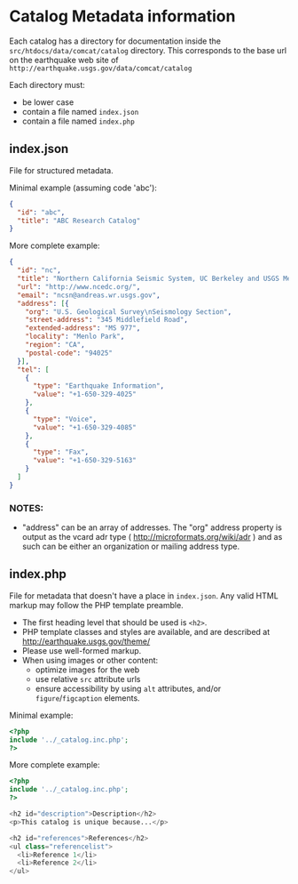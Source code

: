 # Catalog Metadata information

Each catalog has a directory for documentation inside the
`src/htdocs/data/comcat/catalog` directory.  This corresponds to the base url
on the earthquake web site of `http://earthquake.usgs.gov/data/comcat/catalog`


Each directory must:
  - be lower case
  - contain a file named `index.json`
  - contain a file named `index.php`


## index.json

File for structured metadata.

Minimal example (assuming code 'abc'):

```json
{
  "id": "abc",
  "title": "ABC Research Catalog"
}
```

More complete example:
```json
{
  "id": "nc",
  "title": "Northern California Seismic System, UC Berkeley and USGS Menlo Park",
  "url": "http://www.ncedc.org/",
  "email": "ncsn@andreas.wr.usgs.gov",
  "address": [{
    "org": "U.S. Geological Survey\nSeismology Section",
    "street-address": "345 Middlefield Road",
    "extended-address": "MS 977",
    "locality": "Menlo Park",
    "region": "CA",
    "postal-code": "94025"
  }],
  "tel": [
    {
      "type": "Earthquake Information",
      "value": "+1-650-329-4025"
    },
    {
      "type": "Voice",
      "value": "+1-650-329-4085"
    },
    {
      "type": "Fax",
      "value": "+1-650-329-5163"
    }
  ]
}
```

### NOTES:

- "address" can be an array of addresses.  The "org" address property is output
as the vcard adr type ( http://microformats.org/wiki/adr ) and as such can be
either an organization or mailing address type.


## index.php

File for metadata that doesn't have a place in `index.json`.
Any valid HTML markup may follow the PHP template preamble.

- The first heading level that should be used is `<h2>`.
- PHP template classes and styles are available, and are described at
  http://earthquake.usgs.gov/theme/
- Please use well-formed markup.
- When using images or other content:
  - optimize images for the web
  - use relative `src` attribute urls
  - ensure accessibility by using `alt` attributes, and/or
    `figure`/`figcaption` elements.


Minimal example:
```php
<?php
include '../_catalog.inc.php';
?>
```

More complete example:
```php
<?php
include '../_catalog.inc.php';
?>

<h2 id="description">Description</h2>
<p>This catalog is unique because...</p>

<h2 id="references">References</h2>
<ul class="referencelist">
  <li>Reference 1</li>
  <li>Reference 2</li>
</ul>
```
